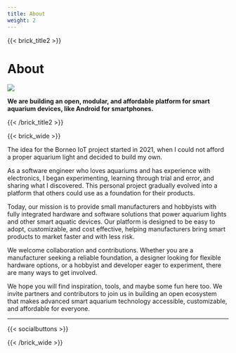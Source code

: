 ```yaml
---
title: About
weight: 2
---
```


{{< brick_title2 >}}

# About


![](/uploads/photos/home/hero.jpg)

**We are building an open, modular, and affordable platform for smart aquarium devices, like Android for smartphones.**

{{< /brick_title2 >}}


{{< brick_wide >}}

The idea for the Borneo IoT project started in 2021, when I could not afford a proper aquarium light and decided to build my own.

As a software engineer who loves aquariums and has experience with electronics, I began experimenting, learning through trial and error, and sharing what I discovered. This personal project gradually evolved into a platform that others could use as a foundation for their products.

Today, our mission is to provide small manufacturers and hobbyists with fully integrated hardware and software solutions that power aquarium lights and other smart aquatic devices. Our platform is designed to be easy to adopt, customizable, and cost effective, helping manufacturers bring smart products to market faster and with less risk.

We welcome collaboration and contributions. Whether you are a manufacturer seeking a reliable foundation, a designer looking for flexible hardware options, or a hobbyist and developer eager to experiment, there are many ways to get involved.

We hope you will find inspiration, tools, and maybe some fun here too. We invite partners and contributors to join us in building an open ecosystem that makes advanced smart aquarium technology accessible, customizable, and affordable for everyone.

---

{{< socialbuttons >}}


{{< /brick_wide >}}